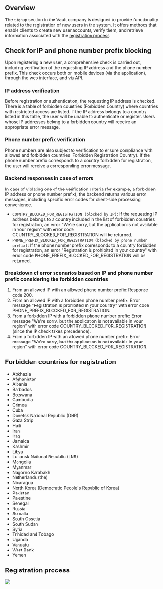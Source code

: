 <h2>Overview</h2>

The `SignUp` section in the Vault company is designed to provide functionality related to the registration of new users in the system. It offers methods that enable clients to create new user accounts, verify them, and retrieve information associated with the [registration process](https://github.com/crypterium-com/api-vault/wiki/Registration-Process).

## Check for IP and phone number prefix blocking

Upon registering a new user, a comprehensive check is carried out, including verification of the requesting IP address and the phone number prefix. This check occurs both on mobile devices (via the application), through the web interface, and via API.

### IP address verification

Before registration or authentication, the requesting IP address is checked. There is a table of forbidden countries (Forbidden Country) where countries with restricted access are listed. If the IP address belongs to a country listed in this table, the user will be unable to authenticate or register. Users whose IP addresses belong to a forbidden country will receive an appropriate error message.

### Phone number prefix verification

Phone numbers are also subject to verification to ensure compliance with allowed and forbidden countries (Forbidden Registration Country). If the phone number prefix corresponds to a country forbidden for registration, the user will receive a corresponding error message.

### Backend responses in case of errors

In case of violating one of the verification criteria (for example, a forbidden IP address or phone number prefix), the backend returns various error messages, including specific error codes for client-side processing convenience.

- `COUNTRY_BLOCKED_FOR_REGISTRATION (blocked by IP)`: If the requesting IP address belongs to a country included in the list of forbidden countries for registration, an error "We're sorry, but the application is not available in your region" with error code COUNTRY_BLOCKED_FOR_REGISTRATION will be returned.
- `PHONE_PREFIX_BLOCKED_FOR_REGISTRATION (blocked by phone number prefix)`: If the phone number prefix corresponds to a country forbidden for registration, an error "Registration is prohibited in your country" with error code PHONE_PREFIX_BLOCKED_FOR_REGISTRATION will be returned.

### Breakdown of error scenarios based on IP and phone number prefix considering the forbidden countries

1. From an allowed IP with an allowed phone number prefix: Response code 200.
2. From an allowed IP with a forbidden phone number prefix: Error message "Registration is prohibited in your country" with error code PHONE_PREFIX_BLOCKED_FOR_REGISTRATION.
3. From a forbidden IP with a forbidden phone number prefix: Error message "We're sorry, but the application is not available in your region" with error code COUNTRY_BLOCKED_FOR_REGISTRATION (since the IP check takes precedence).
4. From a forbidden IP with an allowed phone number prefix: Error message "We're sorry, but the application is not available in your region" with error code COUNTRY_BLOCKED_FOR_REGISTRATION.

## Forbidden countries for registration

- Abkhazia
- Afghanistan
- Albania
- Barbados
- Botswana
- Cambodia
- Crimea
- Cuba
- Donetsk National Republic (DNR)
- Gaza Strip
- Haiti
- Iran
- Iraq
- Jamaica
- Kashmir
- Libya
- Luhansk National Republic (LNR)
- Mongolia
- Myanmar
- Nagorno Karabakh
- Netherlands (the)
- Nicaragua
- North Korea (Democratic People's Republic of Korea)
- Pakistan
- Palestine
- Senegal
- Russia
- Somalia
- South Ossetia
- South Sudan
- Syria
- Trinidad and Tobago
- Uganda
- Vanuatu
- West Bank
- Yemen

## Registration process

![](https://files.readme.io/437b2d8-image.png)
